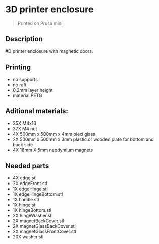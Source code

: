 # 3D printer enclosure
 > Printed on Prusa mini
## Description
#D printer enclosure with magnetic doors.

## Printing
 - no supports
 - no raft
 - 0.2mm layer height
 - material PETG

## Aditional materials:
 - 35X M4x16
 - 37X M4 nut
 - 4X 500mm x 500mm x 4mm plexi glass
 - 2X 500mm x 500mm x 3mm plastic or wooden plate for bottom and back side
 - 4X 18mm X 5mm neodymium magnets

## Needed parts
 - 4X edge.stl
 - 2X edgeFront.stl
 - 1X edgeHinge.stl
 - 1X edgeHingeBottom.stl
 - 1X handle.stl
 - 1X hinge.stl
 - 1X hingeBottom.stl
 - 2X hingeWasher.stl
 - 2X magnetBackCover.stl
 - 2X magnetGlassBackCover.stl
 - 2X magnetGlassFrontCover.stl
 - 20X washer.stl
